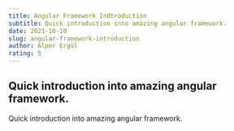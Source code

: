 ```yaml
---
title: Angular Framework Indtroduction
subtitle: Quick introduction into amazing angular framework.
date: 2021-10-10
slug: angular-framework-introduction
author: Alper Ergül
rating: 5
---
```


## Quick introduction into amazing angular framework.

Quick introduction into amazing angular framework.
